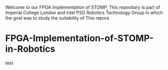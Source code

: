 Welcome to our FPGA implementation of STOMP, 
This repositary is part of Imperial College London and intel PSG Robotics Technology Group in which the goal was to study the suitability of 
This repors
# FPGA-Implementation-of-STOMP-in-Robotics
test
